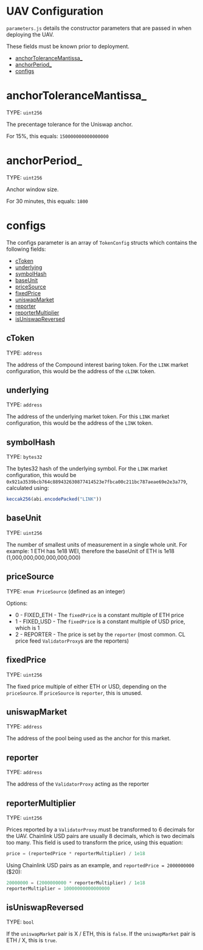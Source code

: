 # UAV Configuration

`parameters.js` details the constructor parameters that are passed in when deploying the UAV.

These fields must be known prior to deployment.

- [anchorToleranceMantissa_](#anchortolerancemantissa_)
- [anchorPeriod_](#anchorperiod_)
- [configs](#configs)

# anchorToleranceMantissa_

TYPE: `uint256`

The precentage tolerance for the Uniswap anchor.

For 15%, this equals: `150000000000000000`

# anchorPeriod_

TYPE: `uint256`

Anchor window size.

For 30 minutes, this equals: `1800`

# configs

The configs parameter is an array of `TokenConfig` structs which contains the following fields:

- [cToken](#ctoken)
- [underlying](#underlying)
- [symbolHash](#symbolhash)
- [baseUnit](#baseunit)
- [priceSource](#pricesource)
- [fixedPrice](#fixedprice)
- [uniswapMarket](#uniswapmarket)
- [reporter](#reporter)
- [reporterMultiplier](#reportermultiplier)
- [isUniswapReversed](#isuniswapreversed)

## cToken

TYPE: `address`

The address of the Compound interest baring token. For the `LINK` market configuration, this would be the address of the `cLINK` token.

## underlying

TYPE: `address`

The address of the underlying market token. For this `LINK` market configuration, this would be the address of the `LINK` token.

## symbolHash

TYPE: `bytes32`

The bytes32 hash of the underlying symbol. For the `LINK` market configuration, this would be `0x921a3539bcb764c889432630877414523e7fbca00c211bc787aeae69e2e3a779`, calculated using:

```javascript
keccak256(abi.encodePacked("LINK"))
```

## baseUnit

TYPE: `uint256`

The number of smallest units of measurement in a single whole unit. For example: 1 ETH has 1e18 WEI, therefore the baseUnit of ETH is 1e18 (1,000,000,000,000,000,000)

## priceSource

TYPE: `enum PriceSource` (defined as an integer)

Options:

- 0 - FIXED_ETH - The `fixedPrice` is a constant multiple of ETH price
- 1 - FIXED_USD - The `fixedPrice` is a constant multiple of USD price, which is 1
- 2 - REPORTER - The price is set by the `reporter` (most common. CL price feed `ValidatorProxy`s are the reporters)

## fixedPrice

TYPE: `uint256`

The fixed price multiple of either ETH or USD, depending on the `priceSource`. If `priceSource` is `reporter`, this is unused.

## uniswapMarket

TYPE: `address`

The address of the pool being used as the anchor for this market.

## reporter

TYPE: `address`

The address of the `ValidatorProxy` acting as the reporter

## reporterMultiplier

TYPE: `uint256`

Prices reported by a `ValidatorProxy` must be transformed to 6 decimals for the UAV. Chainlink USD pairs are usually 8 decimals, which is two decimals too many. This field is used to transform the price, using this equation:

```javascript
price = (reportedPrice * reporterMultiplier) / 1e18
```

Using Chainlink USD pairs as an example, and `reportedPrice = 2000000000` ($20):

```javascript
20000000 = (2000000000 * reporterMultiplier) / 1e18
reporterMultiplier = 10000000000000000
```

## isUniswapReversed

TYPE: `bool`

If the `uniswapMarket` pair is X / ETH, this is `false`.
If the `uniswapMarket` pair is ETH / X, this is `true`.

